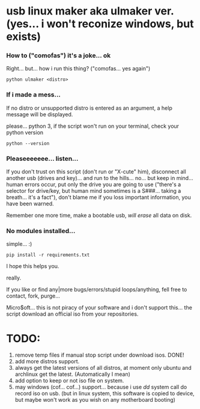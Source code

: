 # usb linux maker aka ulmaker ver. (yes... i won't reconize windows, but exists)

### How to ("comofas") it's a joke... ok
Right... but... how i run this thing? ("comofas... yes again")
```
python ulmaker <distro>
```

### If i made a mess...
If no distro or unsupported distro is entered as an argument, a help message will be displayed.

please... python 3, if the script won't run on your terminal, check your python version
```
python --version
```

### Pleaseeeeeee... listen...
If you don't trust on this script (don't run or "X-cute" him), disconnect all another usb (drives and key)... and run to the hills... no... but keep in mind... human errors occur, put only the drive you are going to use ("there's a selector for drive/key, but human mind sometimes is a S###... taking a breath... it's a fact"), don't blame me if you loss important information, you have been warned.

Remember one more time, make a bootable usb, *will erase* all data on disk.

### No modules installed...
simple... :)
```
pip install -r requirements.txt
```

I hope this helps you.

really.


If you like or find any|more bugs/errors/stupid loops/anything, fell free to contact, fork, purge...

Micro$oft... this is not piracy of your software and i don't support this... the script download an official iso from your repositories.


# TODO:
1. remove temp files if manual stop script under download isos. DONE!
1. add more distros support.
1. always get the latest versions of all distros, at moment only ubuntu and archlinux get the latest. (Automatically I mean)
1. add option to keep or not iso file on system.
1. may windows (cof... cof...) support... because i use *dd* system call do record iso on usb. (but in linux system, this software is copied to device, but maybe won't work as you wish on any motherboard booting)
